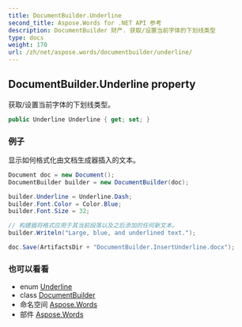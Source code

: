 ```yaml
---
title: DocumentBuilder.Underline
second_title: Aspose.Words for .NET API 参考
description: DocumentBuilder 财产. 获取/设置当前字体的下划线类型
type: docs
weight: 170
url: /zh/net/aspose.words/documentbuilder/underline/
---
```

## DocumentBuilder.Underline property

获取/设置当前字体的下划线类型。

```csharp
public Underline Underline { get; set; }
```

### 例子

显示如何格式化由文档生成器插入的文本。

```csharp
Document doc = new Document();
DocumentBuilder builder = new DocumentBuilder(doc);

builder.Underline = Underline.Dash;
builder.Font.Color = Color.Blue;
builder.Font.Size = 32;

// 构建器将格式应用于其当前段落以及之后添加的任何新文本。
builder.Writeln("Large, blue, and underlined text.");

doc.Save(ArtifactsDir + "DocumentBuilder.InsertUnderline.docx");
```

### 也可以看看

* enum [Underline](../../underline/)
* class [DocumentBuilder](../)
* 命名空间 [Aspose.Words](../../documentbuilder/)
* 部件 [Aspose.Words](../../../)


